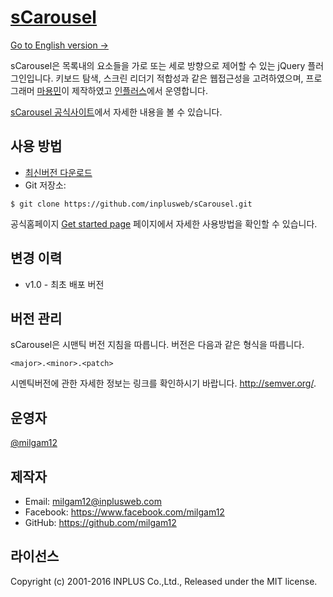 # [sCarousel](http://inplusweb.github.io/sCarousel)
[Go to English version →](https://github.com/inplusweb/sCarousel/blob/master/README.md)

sCarousel은 목록내의 요소들을 가로 또는 세로 방향으로 제어할 수 있는 jQuery 플러그인입니다. 키보드 탐색, 스크린 리더기 적합성과 같은 웹접근성을 고려하였으며, 프로그래머 [마용민](https://github.com/milgam12)이 제작하였고 [인플러스](http://www.inplusweb.com/)에서 운영합니다.

[sCarousel 공식사이트](http://inplusweb.github.io/sCarousel/)에서 자세한 내용을 볼 수 있습니다.


## 사용 방법 
- [최신버전 다운로드](https://github.com/inplusweb/sCarousel/archive/master.zip)
- Git 저장소: 

```
$ git clone https://github.com/inplusweb/sCarousel.git
```

공식홈페이지 [Get started page](http://inplusweb.github.io/sCarousel/started.html) 페이지에서 자세한 사용방법을 확인할 수 있습니다.


## 변경 이력
- v1.0 - 최초 배포 버전


## 버전 관리
sCarousel은 시맨틱 버전 지침을 따릅니다. 버전은 다음과 같은 형식을 따릅니다.

`<major>.<minor>.<patch>`

시멘틱버전에 관한 자세한 정보는 링크를 확인하시기 바랍니다. http://semver.org/.


## 운영자
[@milgam12](https://github.com/milgam12)


## 제작자
- Email: milgam12@inplusweb.com
- Facebook: https://www.facebook.com/milgam12
- GitHub: https://github.com/milgam12


## 라이선스
Copyright (c) 2001-2016 INPLUS Co.,Ltd., Released under the MIT license.
